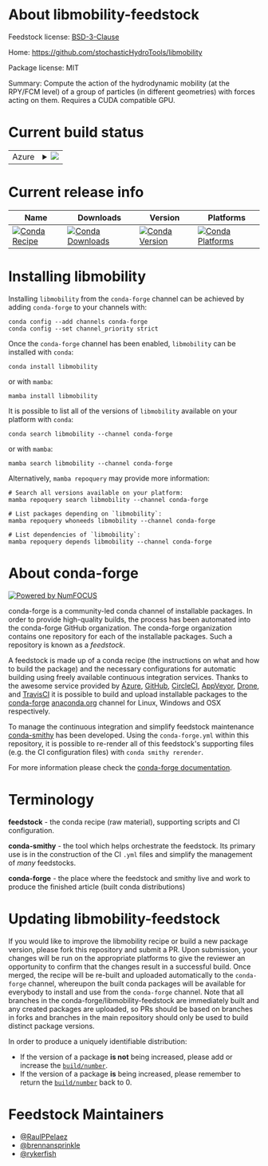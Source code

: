 About libmobility-feedstock
===========================

Feedstock license: [BSD-3-Clause](https://github.com/conda-forge/libmobility-feedstock/blob/main/LICENSE.txt)

Home: https://github.com/stochasticHydroTools/libmobility

Package license: MIT

Summary: Compute the action of the hydrodynamic mobility (at the RPY/FCM level) of a group of particles (in different geometries) with forces acting on them. Requires a CUDA compatible GPU.

Current build status
====================


<table>
    
  <tr>
    <td>Azure</td>
    <td>
      <details>
        <summary>
          <a href="https://dev.azure.com/conda-forge/feedstock-builds/_build/latest?definitionId=26490&branchName=main">
            <img src="https://dev.azure.com/conda-forge/feedstock-builds/_apis/build/status/libmobility-feedstock?branchName=main">
          </a>
        </summary>
        <table>
          <thead><tr><th>Variant</th><th>Status</th></tr></thead>
          <tbody><tr>
              <td>linux_64_c_stdlib_version2.17cuda_compiler_version12.9python3.10.____cpython</td>
              <td>
                <a href="https://dev.azure.com/conda-forge/feedstock-builds/_build/latest?definitionId=26490&branchName=main">
                  <img src="https://dev.azure.com/conda-forge/feedstock-builds/_apis/build/status/libmobility-feedstock?branchName=main&jobName=linux&configuration=linux%20linux_64_c_stdlib_version2.17cuda_compiler_version12.9python3.10.____cpython" alt="variant">
                </a>
              </td>
            </tr><tr>
              <td>linux_64_c_stdlib_version2.17cuda_compiler_version12.9python3.11.____cpython</td>
              <td>
                <a href="https://dev.azure.com/conda-forge/feedstock-builds/_build/latest?definitionId=26490&branchName=main">
                  <img src="https://dev.azure.com/conda-forge/feedstock-builds/_apis/build/status/libmobility-feedstock?branchName=main&jobName=linux&configuration=linux%20linux_64_c_stdlib_version2.17cuda_compiler_version12.9python3.11.____cpython" alt="variant">
                </a>
              </td>
            </tr><tr>
              <td>linux_64_c_stdlib_version2.17cuda_compiler_version12.9python3.12.____cpython</td>
              <td>
                <a href="https://dev.azure.com/conda-forge/feedstock-builds/_build/latest?definitionId=26490&branchName=main">
                  <img src="https://dev.azure.com/conda-forge/feedstock-builds/_apis/build/status/libmobility-feedstock?branchName=main&jobName=linux&configuration=linux%20linux_64_c_stdlib_version2.17cuda_compiler_version12.9python3.12.____cpython" alt="variant">
                </a>
              </td>
            </tr><tr>
              <td>linux_64_c_stdlib_version2.17cuda_compiler_version12.9python3.13.____cp313</td>
              <td>
                <a href="https://dev.azure.com/conda-forge/feedstock-builds/_build/latest?definitionId=26490&branchName=main">
                  <img src="https://dev.azure.com/conda-forge/feedstock-builds/_apis/build/status/libmobility-feedstock?branchName=main&jobName=linux&configuration=linux%20linux_64_c_stdlib_version2.17cuda_compiler_version12.9python3.13.____cp313" alt="variant">
                </a>
              </td>
            </tr><tr>
              <td>linux_64_c_stdlib_version2.17cuda_compiler_version12.9python3.14.____cp314</td>
              <td>
                <a href="https://dev.azure.com/conda-forge/feedstock-builds/_build/latest?definitionId=26490&branchName=main">
                  <img src="https://dev.azure.com/conda-forge/feedstock-builds/_apis/build/status/libmobility-feedstock?branchName=main&jobName=linux&configuration=linux%20linux_64_c_stdlib_version2.17cuda_compiler_version12.9python3.14.____cp314" alt="variant">
                </a>
              </td>
            </tr>
          </tbody>
        </table>
      </details>
    </td>
  </tr>
</table>

Current release info
====================

| Name | Downloads | Version | Platforms |
| --- | --- | --- | --- |
| [![Conda Recipe](https://img.shields.io/badge/recipe-libmobility-green.svg)](https://anaconda.org/conda-forge/libmobility) | [![Conda Downloads](https://img.shields.io/conda/dn/conda-forge/libmobility.svg)](https://anaconda.org/conda-forge/libmobility) | [![Conda Version](https://img.shields.io/conda/vn/conda-forge/libmobility.svg)](https://anaconda.org/conda-forge/libmobility) | [![Conda Platforms](https://img.shields.io/conda/pn/conda-forge/libmobility.svg)](https://anaconda.org/conda-forge/libmobility) |

Installing libmobility
======================

Installing `libmobility` from the `conda-forge` channel can be achieved by adding `conda-forge` to your channels with:

```
conda config --add channels conda-forge
conda config --set channel_priority strict
```

Once the `conda-forge` channel has been enabled, `libmobility` can be installed with `conda`:

```
conda install libmobility
```

or with `mamba`:

```
mamba install libmobility
```

It is possible to list all of the versions of `libmobility` available on your platform with `conda`:

```
conda search libmobility --channel conda-forge
```

or with `mamba`:

```
mamba search libmobility --channel conda-forge
```

Alternatively, `mamba repoquery` may provide more information:

```
# Search all versions available on your platform:
mamba repoquery search libmobility --channel conda-forge

# List packages depending on `libmobility`:
mamba repoquery whoneeds libmobility --channel conda-forge

# List dependencies of `libmobility`:
mamba repoquery depends libmobility --channel conda-forge
```


About conda-forge
=================

[![Powered by
NumFOCUS](https://img.shields.io/badge/powered%20by-NumFOCUS-orange.svg?style=flat&colorA=E1523D&colorB=007D8A)](https://numfocus.org)

conda-forge is a community-led conda channel of installable packages.
In order to provide high-quality builds, the process has been automated into the
conda-forge GitHub organization. The conda-forge organization contains one repository
for each of the installable packages. Such a repository is known as a *feedstock*.

A feedstock is made up of a conda recipe (the instructions on what and how to build
the package) and the necessary configurations for automatic building using freely
available continuous integration services. Thanks to the awesome service provided by
[Azure](https://azure.microsoft.com/en-us/services/devops/), [GitHub](https://github.com/),
[CircleCI](https://circleci.com/), [AppVeyor](https://www.appveyor.com/),
[Drone](https://cloud.drone.io/welcome), and [TravisCI](https://travis-ci.com/)
it is possible to build and upload installable packages to the
[conda-forge](https://anaconda.org/conda-forge) [anaconda.org](https://anaconda.org/)
channel for Linux, Windows and OSX respectively.

To manage the continuous integration and simplify feedstock maintenance
[conda-smithy](https://github.com/conda-forge/conda-smithy) has been developed.
Using the ``conda-forge.yml`` within this repository, it is possible to re-render all of
this feedstock's supporting files (e.g. the CI configuration files) with ``conda smithy rerender``.

For more information please check the [conda-forge documentation](https://conda-forge.org/docs/).

Terminology
===========

**feedstock** - the conda recipe (raw material), supporting scripts and CI configuration.

**conda-smithy** - the tool which helps orchestrate the feedstock.
                   Its primary use is in the construction of the CI ``.yml`` files
                   and simplify the management of *many* feedstocks.

**conda-forge** - the place where the feedstock and smithy live and work to
                  produce the finished article (built conda distributions)


Updating libmobility-feedstock
==============================

If you would like to improve the libmobility recipe or build a new
package version, please fork this repository and submit a PR. Upon submission,
your changes will be run on the appropriate platforms to give the reviewer an
opportunity to confirm that the changes result in a successful build. Once
merged, the recipe will be re-built and uploaded automatically to the
`conda-forge` channel, whereupon the built conda packages will be available for
everybody to install and use from the `conda-forge` channel.
Note that all branches in the conda-forge/libmobility-feedstock are
immediately built and any created packages are uploaded, so PRs should be based
on branches in forks and branches in the main repository should only be used to
build distinct package versions.

In order to produce a uniquely identifiable distribution:
 * If the version of a package **is not** being increased, please add or increase
   the [``build/number``](https://docs.conda.io/projects/conda-build/en/latest/resources/define-metadata.html#build-number-and-string).
 * If the version of a package **is** being increased, please remember to return
   the [``build/number``](https://docs.conda.io/projects/conda-build/en/latest/resources/define-metadata.html#build-number-and-string)
   back to 0.

Feedstock Maintainers
=====================

* [@RaulPPelaez](https://github.com/RaulPPelaez/)
* [@brennansprinkle](https://github.com/brennansprinkle/)
* [@rykerfish](https://github.com/rykerfish/)

